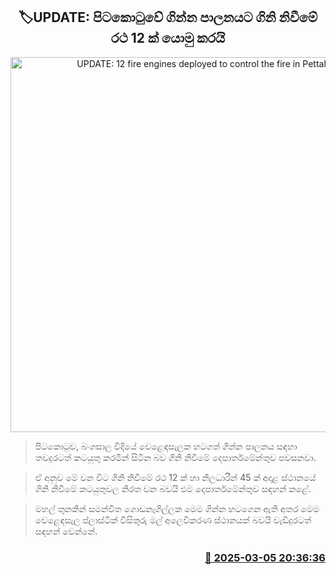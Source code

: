 <p align='center'><b><h2 align='center' title='UPDATE: 12 fire engines deployed to control the fire in Pettah'>🏷UPDATE: පිටකොටුවේ ගින්න පාලනයට ගිනි නිවීමේ රථ 12 ක් යොමු කරයි</h2></b></p>
<p align='center'><img src='https://helakuru.sgp1.cdn.digitaloceanspaces.com/esana/images/lib/colombo-fire.jpg' width='600' alt='UPDATE: 12 fire engines deployed to control the fire in Pettah'></p>

> පිටකොටුව, බංගසාල වීදියේ වෙළෙඳසැලක හටගත් ගින්න පාලනය සඳහා තවදුරටත් කටයුතු කරමින් සිටින බව ගිනි නිවීමේ දෙපාර්තමේන්තුව පවසනවා.

> ඒ අනුව මේ වන විට ගිනි නිවීමේ රථ 12 ක් හා නිලධාරීන් 45 ක් අදාළ ස්ථානයේ ගිනි නිවීමේ කටයුතුවල නිරත වන බවයි එම දෙපාර්තමේන්තුව සඳහන් කළේ.

> මහල් තුනකින් සමන්විත ගොඩනැගිල්ලක මෙම ගින්න හටගෙන ඇති අතර මෙම වෙළෙඳසැල ප්ලාස්ටික් විසිතුරු මල් අලෙවිකරණ ස්ථානයක් බවයි වැඩිදුරටත් සඳහන් වෙන්නේ. 



<h3 align='right'><a href='https://www.helakuru.lk/esana/p/108063/'>📅 2025-03-05 20:36:36</a></h3>
